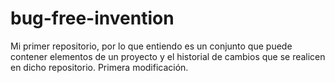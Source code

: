 # bug-free-invention
Mi primer repositorio, por lo que entiendo es un conjunto que puede contener elementos de un proyecto y el historial de cambios que se realicen en dicho repositorio.
Primera modificación.
